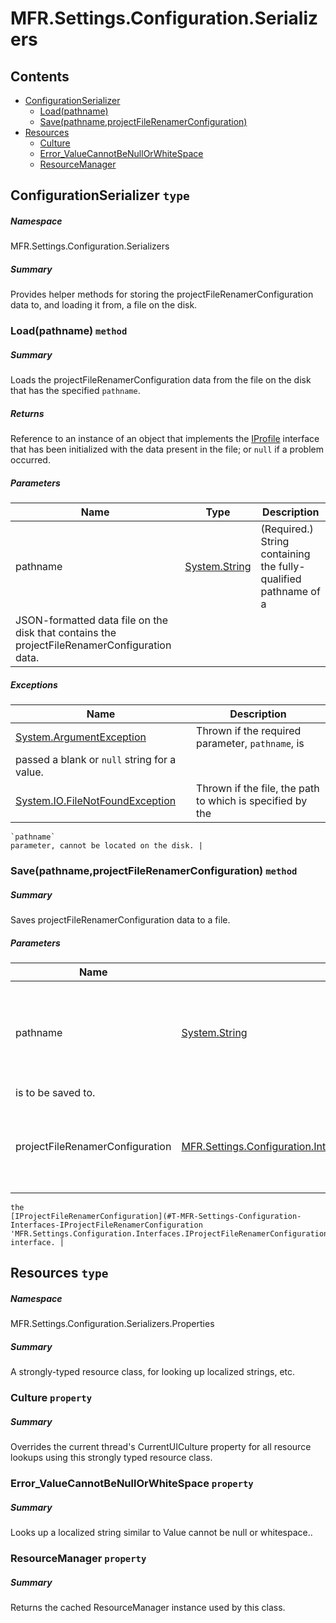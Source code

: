 <a name='assembly'></a>
# MFR.Settings.Configuration.Serializers

## Contents

- [ConfigurationSerializer](#T-MFR-Settings-Configuration-Serializers-ConfigurationSerializer 'MFR.Settings.Configuration.Serializers.ConfigurationSerializer')
  - [Load(pathname)](#M-MFR-Settings-Configuration-Serializers-ConfigurationSerializer-Load-System-String- 'MFR.Settings.Configuration.Serializers.ConfigurationSerializer.Load(System.String)')
  - [Save(pathname,projectFileRenamerConfiguration)](#M-MFR-Settings-Configuration-Serializers-ConfigurationSerializer-Save-System-String,MFR-Settings-Configuration-Interfaces-IProjectFileRenamerConfiguration- 'MFR.Settings.Configuration.Serializers.ConfigurationSerializer.Save(System.String,MFR.Settings.Configuration.Interfaces.IProjectFileRenamerConfiguration)')
- [Resources](#T-MFR-Settings-Configuration-Serializers-Properties-Resources 'MFR.Settings.Configuration.Serializers.Properties.Resources')
  - [Culture](#P-MFR-Settings-Configuration-Serializers-Properties-Resources-Culture 'MFR.Settings.Configuration.Serializers.Properties.Resources.Culture')
  - [Error_ValueCannotBeNullOrWhiteSpace](#P-MFR-Settings-Configuration-Serializers-Properties-Resources-Error_ValueCannotBeNullOrWhiteSpace 'MFR.Settings.Configuration.Serializers.Properties.Resources.Error_ValueCannotBeNullOrWhiteSpace')
  - [ResourceManager](#P-MFR-Settings-Configuration-Serializers-Properties-Resources-ResourceManager 'MFR.Settings.Configuration.Serializers.Properties.Resources.ResourceManager')

<a name='T-MFR-Settings-Configuration-Serializers-ConfigurationSerializer'></a>
## ConfigurationSerializer `type`

##### Namespace

MFR.Settings.Configuration.Serializers

##### Summary

Provides helper methods for storing the projectFileRenamerConfiguration data to, and
    loading it from, a file on the disk.

<a name='M-MFR-Settings-Configuration-Serializers-ConfigurationSerializer-Load-System-String-'></a>
### Load(pathname) `method`

##### Summary

Loads the projectFileRenamerConfiguration data from the file on the disk that has the
    specified `pathname`.

##### Returns

Reference to an instance of an object that implements the
    [IProfile](#T-MFR-Settings-Profiles-Interfaces-IProfile 'MFR.Settings.Profiles.Interfaces.IProfile')
    interface that has been
    initialized with the data present in the file; or
    `null`
    if a problem occurred.

##### Parameters

| Name | Type | Description |
| ---- | ---- | ----------- |
| pathname | [System.String](http://msdn.microsoft.com/query/dev14.query?appId=Dev14IDEF1&l=EN-US&k=k:System.String 'System.String') | (Required.) String containing the fully-qualified pathname of a
    JSON-formatted data file on the disk that contains the projectFileRenamerConfiguration data. |

##### Exceptions

| Name | Description |
| ---- | ----------- |
| [System.ArgumentException](http://msdn.microsoft.com/query/dev14.query?appId=Dev14IDEF1&l=EN-US&k=k:System.ArgumentException 'System.ArgumentException') | Thrown if the required parameter, `pathname`, is
    passed a blank or `null` string for a value. |
| [System.IO.FileNotFoundException](http://msdn.microsoft.com/query/dev14.query?appId=Dev14IDEF1&l=EN-US&k=k:System.IO.FileNotFoundException 'System.IO.FileNotFoundException') | Thrown if the file, the path to which is specified by the
    `pathname`
    parameter, cannot be located on the disk. |

<a name='M-MFR-Settings-Configuration-Serializers-ConfigurationSerializer-Save-System-String,MFR-Settings-Configuration-Interfaces-IProjectFileRenamerConfiguration-'></a>
### Save(pathname,projectFileRenamerConfiguration) `method`

##### Summary

Saves projectFileRenamerConfiguration data to a file.

##### Parameters

| Name | Type | Description |
| ---- | ---- | ----------- |
| pathname | [System.String](http://msdn.microsoft.com/query/dev14.query?appId=Dev14IDEF1&l=EN-US&k=k:System.String 'System.String') | (Required.) String containing the pathname of the file that the data
    is to be saved to. |
| projectFileRenamerConfiguration | [MFR.Settings.Configuration.Interfaces.IProjectFileRenamerConfiguration](#T-MFR-Settings-Configuration-Interfaces-IProjectFileRenamerConfiguration 'MFR.Settings.Configuration.Interfaces.IProjectFileRenamerConfiguration') | (Required.) Reference to an instance of an object that implements
    the
    [IProjectFileRenamerConfiguration](#T-MFR-Settings-Configuration-Interfaces-IProjectFileRenamerConfiguration 'MFR.Settings.Configuration.Interfaces.IProjectFileRenamerConfiguration')
    interface. |

<a name='T-MFR-Settings-Configuration-Serializers-Properties-Resources'></a>
## Resources `type`

##### Namespace

MFR.Settings.Configuration.Serializers.Properties

##### Summary

A strongly-typed resource class, for looking up localized strings, etc.

<a name='P-MFR-Settings-Configuration-Serializers-Properties-Resources-Culture'></a>
### Culture `property`

##### Summary

Overrides the current thread's CurrentUICulture property for all
  resource lookups using this strongly typed resource class.

<a name='P-MFR-Settings-Configuration-Serializers-Properties-Resources-Error_ValueCannotBeNullOrWhiteSpace'></a>
### Error_ValueCannotBeNullOrWhiteSpace `property`

##### Summary

Looks up a localized string similar to Value cannot be null or whitespace..

<a name='P-MFR-Settings-Configuration-Serializers-Properties-Resources-ResourceManager'></a>
### ResourceManager `property`

##### Summary

Returns the cached ResourceManager instance used by this class.
